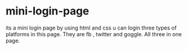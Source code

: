 # mini-login-page
its a mini login page by using html and css
u can login three types of platforms in this page. They are fb , twitter and goggle. All three in one page.
